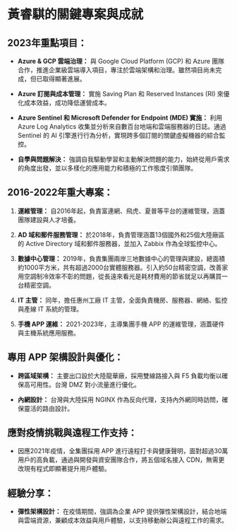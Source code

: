 # 黃睿騏的關鍵專案與成就

## 2023年重點項目：
- **Azure & GCP 雲端治理：**
  與 Google Cloud Platform (GCP) 和 Azure 團隊合作，推進企業級雲端導入項目，專注於雲端架構和治理。雖然項目尚未完成，但已取得顯著進展。

- **Azure 訂閱與成本管理：**
  實施 Saving Plan 和 Reserved Instances (RI) 來優化成本效益，成功降低運營成本。

- **Azure Sentinel 和 Microsoft Defender for Endpoint (MDE) 實施：**
  利用 Azure Log Analytics 收集並分析來自數百台地端和雲端服務器的日誌。通過 Sentinel 的 AI 引擎進行行為分析，實現跨多個訂閱的關鍵虛擬機器的綜合監控。

- **自學與問題解決：**
  強調自我驅動學習和主動解決問題的能力，始終從用戶需求的角度出發，並以多樣化的應用能力和積極的工作態度引領團隊。

## 2016-2022年重大專案：
1. **運維管理：**
   自2016年起，負責富連網、飛虎、夏普等平台的運維管理，涵蓋團隊建設與人才培養。

2. **AD 域和郵件服務管理：**
   於2018年，負責管理涵蓋13個國外和25個大陸廠區的 Active Directory 域和郵件服務器，並加入 Zabbix 作為全球監控中心。

3. **數據中心管理：**
   2019年，負責集團兩岸三地數據中心的管理與建設，總面積約1000平方米，共有超過2000台實體服務器。引入約50台精密空調，改善家用空調制冷效率不彰的問題，從長遠來看光是耗材費用的節省就足以再購買一台精密空調。

4. **IT 主管：**
   同年，擔任惠州工廠 IT 主管，全面負責機房、服務器、網絡、監控與產線 IT 系統的管理。

5. **手機 APP 運維：**
   2021-2023年，主導集團手機 APP 的運維管理，涵蓋硬件與主機系統應用服務。

## 專用 APP 架構設計與優化：
- **跨區域架構：**
  主要出口設於大陸龍華廠，採用雙線路接入與 F5 負載均衡以確保高可用性。台灣 DMZ 對小流量進行優化。

- **內網設計：**
  台灣與大陸採用 NGINX 作為反向代理，支持內外網同時訪問，確保靈活的路由設計。

## 應對疫情挑戰與遠程工作支持：
- 因應2021年疫情，全集團採用 APP 進行遠程打卡與健康聲明，面對超過30萬用戶的高負載，通過與開發與資安團隊合作，將五個域名接入 CDN，無需更改現有程式即顯著提升用戶體驗。

## 經驗分享：
- **彈性架構設計：**
  在疫情期間，強調為企業 APP 提供彈性架構設計，結合地端與雲端資源，兼顧成本效益與用戶體驗，以支持移動辦公與遠程工作的需求。

